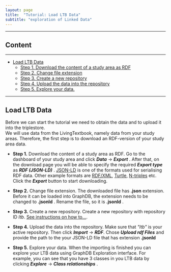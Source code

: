 ```yaml
---
layout: page
title:  "Tutorial: Load LTB Data"
subtitle: "exploration of Linked Data"
---
```


---------------

## Content
---
- [Load LTB Data](#ltb)
  - [Step 1. Download the content of a study area as RDF](#step1)
  - [Step 2. Change file extension](#step2)
  - [Step 3. Create a new repository](#step3)
  - [Step 4. Upload the data into the repository](#step4)
  - [Step 5. Explore your data.](#step5)

--------------

## Load LTB Data   <a name="ltb"></a>

Before we can start the tutorial we need to obtain the data and to upload it into the triplestore.  
We will use data from the LivingTextbook, namely data from your study areas. 
Therefore, the first step is to download an RDF-version of your study area data. 

- **Step 1.**  <a name="step1"></a> Download the content of a study area as RDF. Go to the dashboard of your study area and click ***Data*** -> ***Export*** . After that, on the download page you 
will be able to specify the required ***Export type*** as ***RDF (JSON-LD)*** . [JSON-LD](https://json-ld.org/) is 
one of the formats used for serialising RDF data. Other example formats 
are [RDF/XML](https://www.w3.org/TR/rdf-syntax-grammar/), [Turtle](https://www.w3.org/TR/turtle/), 
[N-triples](https://www.w3.org/TR/n-triples/) etc. Click the ***Export*** button to start downloading. 

- **Step 2.**  <a name="step2"></a> Change file extension. The downloaded file has **.json** extension. Before it can be loaded into GraphDB, the extension
 needs to be changed to **.jsonld** . Rename the file, so it is **.jsonld** .
 
- **Step 3.** <a name="step3"></a>  Create a new repository. Create a new repository with repository ID *ltb*. [See instructions on how to...](http://graphdb.ontotext.com/documentation/8.9/free/quick-start-guide.html#create-a-repository).

- **Step 4.**  <a name="step4"></a> Upload the data into the repository. Make sure that *"ltb"* is your active repository. Then click ***Import*** -> ***RDF***. 
Chose ***Upload rdf Files***  and provide the path to the your JSON-LD file that has extension **.jsonld**
 
 - **Step 5.**   <a name="step5"></a> Explore your data. When the importing is finished you can explore your LTB data using 
 GraphDB Exploration interface. For example, you can see that you have 3 classes in you LTB data by 
 clicking ***Explore*** -> ***Class relationships*** .